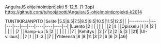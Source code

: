 AngulraJS ohjelmointiprojekti 5-12.5. (1-3op)
https://github.com/tuhoojabotti/AngularJS-ohjelmointiprojekti-k2014

TUNTIKIRJANPITO
|Selite    |5.5|6.5|7.5|8.5|9.5|10.5|11.5|12.5|  |
|----------|---|---|---|---|---|----|----|----|--|
|Luento    |2  |   |   |   |   |    |    |2   |4 |
|Opiskelu  |1  |4  |2  |   |   |    |    |    |7 |
|Ramp-up   |5  |2  |   |   |   |    |    |    |7 |
|Kehitys   |   |2  |7  |2  |2  |5   |3   |    |21|
|UI-viilaus|   |   |2  |1  |   |1   |3   |    |7 |
|Yhteensä  |8  |8  |11 |3  |2  |6   |6   |2   |46|